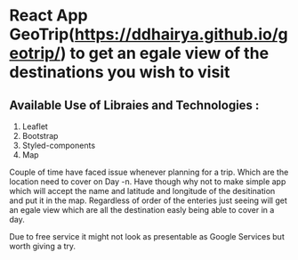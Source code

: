 # React App GeoTrip(https://ddhairya.github.io/geotrip/) to get an egale view of the destinations you wish to visit


## Available Use of Libraies and Technologies :
1.  Leaflet
2.  Bootstrap
3.  Styled-components
4.  Map

Couple of time have faced issue whenever planning for a trip. Which are the location need to cover on Day -n. Have though why not to make simple app which will accept the name and  latitude and longitude of the desitination and put it in the map.
Regardless of order of the enteries just seeing will get an egale view which are all the destination easly being able to cover in a day.

Due to free service it might not look as presentable as Google Services but worth giving a try. 
